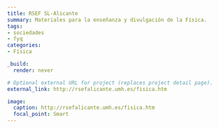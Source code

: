 ```yaml
---
title: RSEF SL-Alicante
summary: Materiales para la enseñanza y divulgación de la Física.
tags:
- sociedades
- fyq
categories:
- Física

_build:
  render: never

# Optional external URL for project (replaces project detail page).
external_link: http://rsefalicante.umh.es/fisica.htm

image:
  caption: http://rsefalicante.umh.es/fisica.htm
  focal_point: Smart
---
```

